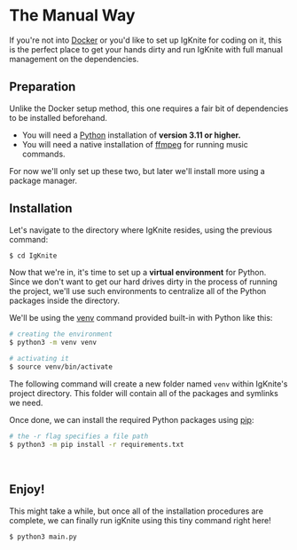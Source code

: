 # The Manual Way

If you're not into [Docker](https://docker.com/) or you'd like to set up IgKnite for coding on it, this is the perfect place to get your hands dirty and run IgKnite with full manual management on the dependencies. <br>

## Preparation

Unlike the Docker setup method, this one requires a fair bit of dependencies to be installed beforehand.

- You will need a [Python](https://www.python.org/downloads/) installation of **version 3.11 or higher.**
- You will need a native installation of [ffmpeg](https://www.python.org/downloads/) for running music commands.

For now we'll only set up these two, but later we'll install more using a package manager. <br>

## Installation

Let's navigate to the directory where IgKnite resides, using the previous command:

```bash
$ cd IgKnite
```

Now that we're in, it's time to set up a **virtual environment** for Python. Since we don't want to get our hard drives dirty in the process of running the project, we'll use such environments to centralize all of the Python packages inside the directory. <br>

We'll be using the [venv](https://docs.python.org/3/library/venv.html) command provided built-in with Python like this:

```bash
# creating the environment
$ python3 -m venv venv

# activating it
$ source venv/bin/activate
```

The following command will create a new folder named `venv` within IgKnite's project directory. This folder will contain all of the packages and symlinks we need. <br>

Once done, we can install the required Python packages using [pip](https://pypi.org/project/pip/):

```bash
# the -r flag specifies a file path
$ python3 -m pip install -r requirements.txt
```

<br>

## Enjoy!

This might take a while, but once all of the installation procedures are complete, we can finally run igKnite using this tiny command right here!

```bash
$ python3 main.py
```